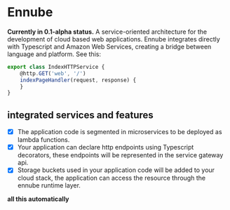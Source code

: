 # Ennube

**Currently in 0.1-alpha status.**
A service-oriented architecture for the development of cloud based web
applications. Ennube integrates directly with Typescript and Amazon Web
Services, creating a bridge between language and platform. See this:

```typescript
export class IndexHTTPService {
    @http.GET('web', '/')
    indexPageHandler(request, response) {
    }
}
```


## integrated services and features

- [x] The application code is segmented in microservices to be deployed as
lambda functions.
- [x] Your application can declare http endpoints using Typescript decorators,
these endpoints will be  represented in the service gateway api.
- [x] Storage buckets used in your application code will be added to your cloud
stack, the application can access the resource through the ennube runtime layer.

**all this automatically**
